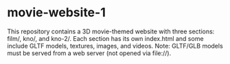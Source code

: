 # movie-website-1
 This repository contains a 3D movie-themed website with three sections: film/, kno/, and kno-2/. Each section has its own index.html and some include GLTF models, textures, images, and videos. Note: GLTF/GLB models must be served from a web server (not opened via file://).
